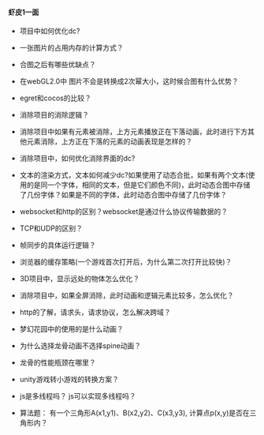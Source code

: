 
#### 虾皮1一面
- 项目中如何优化dc?
- 一张图片的占用内存的计算方式？
- 合图之后有哪些优缺点？
- 在webGL2.0中 图片不会是转换成2次幂大小，这时候合图有什么优势？
- egret和cocos的比较？
- 消除项目的消除逻辑？
- 消除项目中如果有元素被消除，上方元素播放正在下落动画，此时进行下方其他元素消除，上方正在下落的元素的动画表现是怎样的？
- 消除项目中，如何优化消除界面的dc?
- 文本的渲染方式，文本如何减少dc?如果使用了动态合批，如果有两个文本(使用的是同一个字体，相同的文本，但是它们颜色不同)，此时动态合图中存储了几份字体？如果是不同的字体，此时动态合图中存储了几份字体？
- websocket和http的区别？websocket是通过什么协议传输数据的？
- TCP和UDP的区别？
- 帧同步的具体运行逻辑？
- 浏览器的缓存策略(一个游戏首次打开后，为什么第二次打开比较快)？
- 3D项目中，显示远处的物体怎么优化？
- 消除项目中，如果全屏消除，此时动画和逻辑元素比较多，怎么优化？
- http的了解，请求头，请求协议，怎么解决跨域？
- 梦幻花园中的使用的是什么动画？
- 为什么选择龙骨动画不选择spine动画？
- 龙骨的性能瓶颈在哪里？
- unity游戏转小游戏的转换方案？
- js是多线程吗？ js可以实现多线程吗？

- 算法题：
有一个三角形A(x1,y1)、B(x2,y2)、C(x3,y3), 计算点p(x,y)是否在三角形内？
